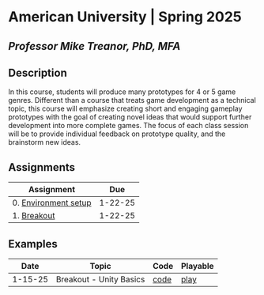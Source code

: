 # American University | Spring 2025
## *Professor Mike Treanor, PhD, MFA*

## Description
In this course, students will produce many prototypes for 4 or 5 game genres. Different than a course that treats game development as a technical topic, this course will emphasize creating short and engaging gameplay prototypes with the goal of creating novel ideas that would support further development into more complete games. The focus of each class session will be to provide individual feedback on prototype quality, and the brainstorm new ideas.

## Assignments

| Assignment | Due |
| --- | --- |
| 0. [Environment setup](./assignments/setup.html) | 1-22-25 |
| 1. [Breakout](./assignments/breakout.html) | 1-22-25 |

## Examples

| Date | Topic | Code | Playable |
| --- | --- | --- | --- |
| 1-15-25 | Breakout - Unity Basics | [code]() | [play](./prototypes/breakout/) |